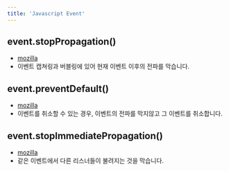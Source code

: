 ```yaml
---
title: 'Javascript Event'
---
```


## event.stopPropagation()

-   [mozilla](https://developer.mozilla.org/ko/docs/Web/API/Event/stopPropagation)
-   이벤트 캡쳐링과 버블링에 있어 현재 이벤트 이후의 전파를 막습니다.

## event.preventDefault()

-   [mozilla](https://developer.mozilla.org/ko/docs/Web/API/Event/preventDefault)
-   이벤트를 취소할 수 있는 경우, 이벤트의 전파를 막지않고 그 이벤트를 취소합니다.

## event.stopImmediatePropagation()

-   [mozilla](https://developer.mozilla.org/ko/docs/Web/API/Event/stopImmediatePropagation)
-   같은 이벤트에서 다른 리스너들이 불려지는 것을 막습니다.

